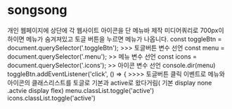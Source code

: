 # songsong
개인 웹페이지에 상단에 각 웹사이트 아이콘을 단 메뉴바 제작
미디어쿼리로 700px이하이면 메뉴가 숨겨져있고 토글 버튼을 누르면 메뉴가 나옵니다.
 const toggleBtn = document.querySelector('.toggleBtn'); >>> 토글버튼 변수 선언
const menu = document.querySelector('.menu'); >> 메뉴 변수 선언
const icons = document.querySelector('.icons'); >> 아이콘 변수 선언
console.dir(menu)
toggleBtn.addEventListener('click', () => { >>>> 토글버튼 클릭 이벤트로 메뉴와 아이콘의 클래스리스트를 토글로 기본과 active로 왔다거림( 기본 display none .actvie display flex)
  menu.classList.toggle('active')
  icons.classList.toggle('active')
